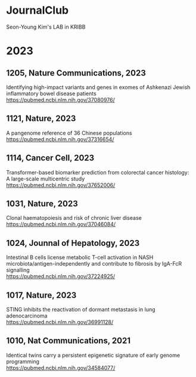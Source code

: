 # JournalClub
Seon-Young Kim's LAB in KRIBB

# 2023

## 1205, Nature Communications, 2023
Identifying high-impact variants and genes in exomes of Ashkenazi Jewish inflammatory bowel disease patients
<br> https://pubmed.ncbi.nlm.nih.gov/37080976/

## 1121, Nature, 2023
A pangenome reference of 36 Chinese populations
<br> https://pubmed.ncbi.nlm.nih.gov/37316654/

## 1114, Cancer Cell, 2023
Transformer-based biomarker prediction from colorectal cancer histology: A large-scale multicentric study
<br> https://pubmed.ncbi.nlm.nih.gov/37652006/

## 1031, Nature, 2023 
Clonal haematopoiesis and risk of chronic liver disease
<br> https://pubmed.ncbi.nlm.nih.gov/37046084/

## 1024, Jounnal of Hepatology, 2023
Intestinal B cells license metabolic T-cell activation in NASH microbiota/antigen-independently and contribute to fibrosis by IgA-FcR signalling
<br> https://pubmed.ncbi.nlm.nih.gov/37224925/

## 1017, Nature, 2023
STING inhibits the reactivation of dormant metastasis in lung adenocarcinoma
<br> https://pubmed.ncbi.nlm.nih.gov/36991128/

## 1010, Nat Communications, 2021
Identical twins carry a persistent epigenetic signature of early genome programming
<br> https://pubmed.ncbi.nlm.nih.gov/34584077/



